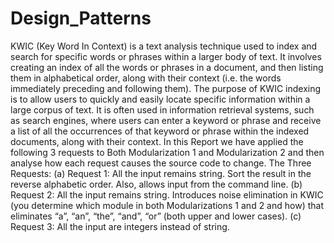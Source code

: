 # Design_Patterns
KWIC (Key Word In Context) is a text analysis technique used to index and search for specific words or phrases within a larger body of text. It involves creating an index of all the words or phrases in a document, and then listing them in alphabetical order, along with their context (i.e. the words immediately preceding and following them).
The purpose of KWIC indexing is to allow users to quickly and easily locate specific information within a large corpus of text. It is often used in information retrieval systems, such as search engines, where users can enter a keyword or phrase and receive a list of all the occurrences of that keyword or phrase within the indexed documents, along with their context.
In this Report we have applied the following 3 requests to Both Modularization 1 and Modularization 2 and then analyse how each request causes the source code to change.
The Three Requests:
(a) Request 1: All the input remains string. Sort the result in the reverse alphabetic order. Also, allows input from the command line.
(b) Request 2: All the input remains string. Introduces noise elimination in KWIC (you determine which module in both Modularizations 1 and 2 and how) that eliminates “a”, “an”, “the”, “and”, “or” (both upper and lower cases).
(c) Request 3: All the input are integers instead of string.
